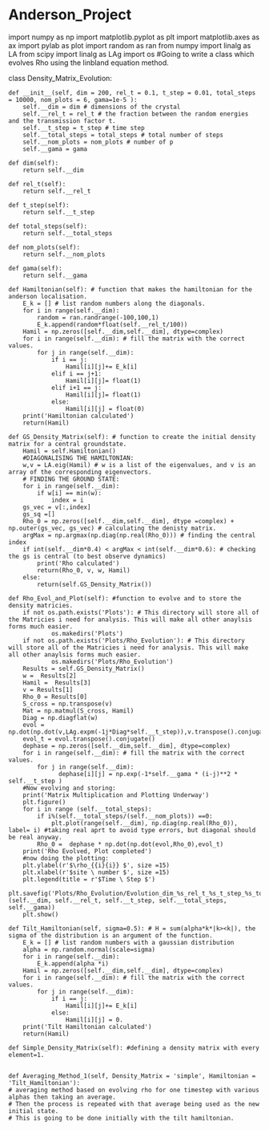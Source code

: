 # Anderson_Project

import numpy as np 
import matplotlib.pyplot as plt
import matplotlib.axes as ax
import pylab as plot
import random as ran 
from numpy import linalg as LA
from scipy import linalg as LAg
import os
#Going to write a class which evolves Rho using the linbland equation method. 

class Density_Matrix_Evolution: 

	def __init__(self, dim = 200, rel_t = 0.1, t_step = 0.01, total_steps = 10000, nom_plots = 6, gama=1e-5 ):
		self.__dim = dim # dimensions of the crystal 
		self.__rel_t = rel_t # the fraction between the random energies and the transmission factor t. 
		self.__t_step = t_step # time step 
		self.__total_steps = total_steps # total number of steps 
		self.__nom_plots = nom_plots # number of p
		self.__gama = gama

	def dim(self):
		return self.__dim

	def rel_t(self):
		return self.__rel_t

	def t_step(self):
		return self.__t_step

	def total_steps(self):
		return self.__total_steps

	def nom_plots(self):
		return self.__nom_plots

	def gama(self):
		return self.__gama

	def Hamiltonian(self): # function that makes the hamiltonian for the anderson localisation.
		E_k = [] # list random numbers along the diagonals.
		for i in range(self.__dim):
			random = ran.randrange(-100,100,1)
			E_k.append(random*float(self.__rel_t/100))
		Hamil = np.zeros([self.__dim,self.__dim], dtype=complex)
		for i in range(self.__dim): # fill the matrix with the correct values.
			for j in range(self.__dim):
				if i == j:
					Hamil[i][j]+= E_k[i]
				elif i == j+1:
					Hamil[i][j]= float(1)
				elif i+1 == j:
					Hamil[i][j]= float(1)
				else:
					Hamil[i][j] = float(0)
		print('Hamiltonian calculated')
		return(Hamil)

	def GS_Density_Matrix(self): # function to create the initial density matrix for a central groundstate.
		Hamil = self.Hamiltonian()
		#DIAGONALISING THE HAMILTONIAN: 
		w,v = LA.eig(Hamil) # w is a list of the eigenvalues, and v is an array of the corresponding eigenvectors.
		# FINDING THE GROUND STATE:
		for i in range(self.__dim):
			if w[i] == min(w):
				index = i
		gs_vec = v[:,index]
		gs_sq =[]
		Rho_0 = np.zeros([self.__dim,self.__dim], dtype =complex) + np.outer(gs_vec, gs_vec) # calculating the denisty matrix.
		argMax = np.argmax(np.diag(np.real(Rho_0))) # finding the central index
		if int(self.__dim*0.4) < argMax < int(self.__dim*0.6): # checking the gs is central (to best observe dynamics)
			print('Rho calculated')
			return(Rho_0, v, w, Hamil)
		else:
			return(self.GS_Density_Matrix())

	def Rho_Evol_and_Plot(self): #function to evolve and to store the density matricies.
		if not os.path.exists('Plots'): # This directory will store all of the Matricies i need for analysis. This will make all other anaylsis forms much easier. 
				os.makedirs('Plots')
		if not os.path.exists('Plots/Rho_Evolution'): # This directory will store all of the Matricies i need for analysis. This will make all other anaylsis forms much easier. 
				os.makedirs('Plots/Rho_Evolution')
		Results = self.GS_Density_Matrix()
		w =  Results[2]
		Hamil =  Results[3]
		v = Results[1]
		Rho_0 = Results[0]
		S_cross = np.transpose(v)
		Mat = np.matmul(S_cross, Hamil)
		Diag = np.diagflat(w)
		evol = np.dot(np.dot(v,LAg.expm(-1j*Diag*self.__t_step)),v.transpose().conjugate())
		evol_t = evol.transpose().conjugate()
		dephase = np.zeros([self.__dim,self.__dim], dtype=complex)
		for i in range(self.__dim): # fill the matrix with the correct values.
			for j in range(self.__dim):
			      dephase[i][j] = np.exp(-1*self.__gama * (i-j)**2 * self.__t_step )
		#Now evolving and storing:	      
		print('Matrix Multiplication and Plotting Underway')
		plt.figure()
		for i in range (self.__total_steps):
			if i%(self.__total_steps/(self.__nom_plots)) ==0:
				plt.plot(range(self.__dim), np.diag(np.real(Rho_0)), label= i) #taking real aprt to avoid type errors, but diagonal should be real anyway.
			Rho_0 =  dephase * np.dot(np.dot(evol,Rho_0),evol_t)
		print('Rho Evolved, Plot completed')
		#now doing the plotting: 	
		plt.ylabel(r'$\rho_{{i}{i}} $', size =15)
		plt.xlabel(r'$site \ number $', size =15)
		plt.legend(title = r'$Time \ Step $')
		plt.savefig('Plots/Rho_Evolution/Evolution_dim_%s_rel_t_%s_t_step_%s_total_steps_%s_gama_%s.pdf'%(self.__dim, self.__rel_t, self.__t_step, self.__total_steps, self.__gama))
		plt.show()	

	def Tilt_Hamiltonian(self, sigma=0.5): # H = sum(alpha*k*|k><k|), the sigma of the distribution is an argument of the function.
		E_k = [] # list random numbers with a gaussian distribution 
		alpha = np.random.normal(scale=sigma)
		for i in range(self.__dim):
			E_k.append(alpha *i)
		Hamil = np.zeros([self.__dim,self.__dim], dtype=complex)
		for i in range(self.__dim): # fill the matrix with the correct values.
			for j in range(self.__dim):
				if i == j:
					Hamil[i][j]+= E_k[i]
				else:
					Hamil[i][j] = 0.
		print('Tilt Hamiltonian calculated')
		return(Hamil)

	def Simple_Density_Matrix(self): #defining a density matrix with every element=1.


	def Averaging_Method_1(self, Density_Matrix = 'simple', Hamiltonian = 'Tilt_Hamiltonian'): 
	# averaging method based on evolving rho for one timestep with various alphas then taking an average.
	# Then the process is repeated with that average being used as the new initial state.
	# This is going to be done initially with the tilt hamiltonian. 

